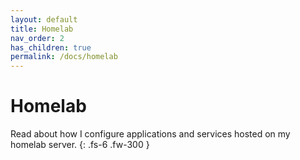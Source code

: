 ```yaml
---
layout: default
title: Homelab
nav_order: 2
has_children: true
permalink: /docs/homelab
---
```


# Homelab

Read about how I configure applications and services hosted on my homelab server.
{: .fs-6 .fw-300 }